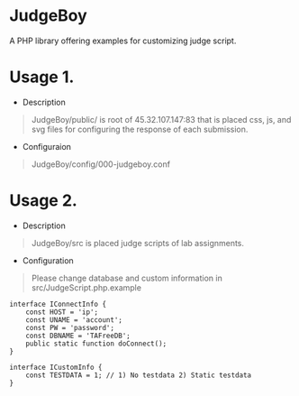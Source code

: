 # JudgeBoy
A PHP library offering examples for customizing judge script. 
  
# Usage 1.
* Description  
> JudgeBoy/public/ is root of 45.32.107.147:83 that is placed css, js, and svg files for configuring the response of each submission.  
* Configuraion  
> JudgeBoy/config/000-judgeboy.conf  
  
# Usage 2.
* Description  
> JudgeBoy/src is placed judge scripts of lab assignments.  
* Configuration   
> Please change database and custom information in src/JudgeScript.php.example
```
interface IConnectInfo {
	const HOST = 'ip';
	const UNAME = 'account';
	const PW = 'password';
	const DBNAME = 'TAFreeDB';
	public static function doConnect();
}

interface ICustomInfo {
	const TESTDATA = 1; // 1) No testdata 2) Static testdata 
}
```
